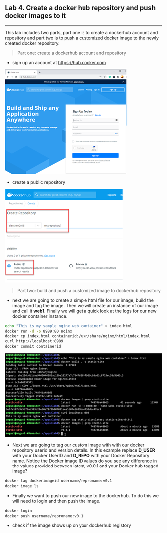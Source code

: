 ## Lab 4. Create a docker hub repository and push docker images to it
___
This lab includes two parts, part one is to create a dockerhub account and repository and part two is to push a customized docker image to the newly created docker repository.

> Part one: create a dockerhub account and repository
* sign up an account at https://hub.docker.com

![Docker Hub](https://github.com/alexchenuw/devopslabs/blob/main/Lab-4/lab4-1.png)

* create a public repository

![Docker Repository](https://github.com/alexchenuw/devopslabs/blob/main/Lab-4/lab4-2.png)

> Part two: build and push a customized image to dockerhub repository

* next we are going to create a simple html file for our image, build the image and tag the image.  Then we will create an instance of our image and call it **web1**. Finally we will get a quick look at the logs for our new docker container instance.

```bash
echo "This is my sample nginx web container" > index.html
docker run -d -p 8989:80 nginx
docker cp index.html containerid:/usr/share/nginx/html/index.html
curl http://localhost:8989
docker commit containerid
```

![Docker Hub](https://github.com/alexchenuw/devopslabs/blob/main/Lab-4/docker-tag.png)

* Next we are going to tag our custom image with with our docker repository userid and version details. In this example replace **D_USER** with your Docker UserID and **D_REPO** with your Docker Repository name.  Notice the Docker image ID values do you see any difference in the values provided between latest, v0.0.1 and your Docker hub tagged image?

```bash
docker tag dockerimageid username/reproname:v0.1
docker image ls
```

* Finally we want to push our new image to the dockerhub.  To do this we will need to login and then push the image.

```bash
docker login
docker push username/reproname:v0.1
```

* check if the image shows up on your dockerhub registory
